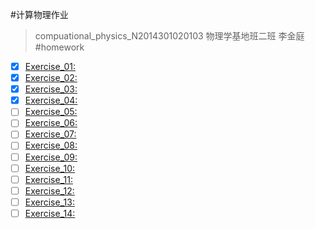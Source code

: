 #计算物理作业 
>compuational_physics_N2014301020103
>物理学基地班二班
>李金庭
#homework
- [x] [Exercise_01:](https://github.com/physicsljt/compuational_physics_N2014301020103)
- [x] [Exercise_02:](https://www.zybuluo.com/ljt/note/497081)
- [x] [Exercise_03:](https://www.zybuluo.com/ljt/note/513244)
- [x] [Exercise_04:](https://www.zybuluo.com/ljt/note/525977)
- [ ] [Exercise_05:]()
- [ ] [Exercise_06:]()
- [ ] [Exercise_07:]()
- [ ] [Exercise_08:]()
- [ ] [Exercise_09:]()
- [ ] [Exercise_10:]()
- [ ] [Exercise_11:]()
- [ ] [Exercise_12:]()
- [ ] [Exercise_13:]()
- [ ] [Exercise_14:]()
